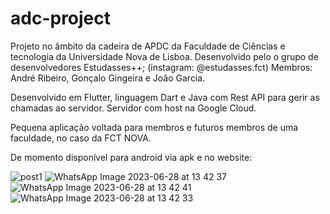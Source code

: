 # adc-project

Projeto no âmbito da cadeira de APDC da Faculdade de Ciências e tecnologia da Universidade Nova de Lisboa.
Desenvolvido pelo o grupo de desenvolvedores Estudasses++; (instagram: @estudasses.fct)
Membros: André Ribeiro, Gonçalo Gingeira e João Garcia.

Desenvolvido em Flutter, linguagem Dart e Java com Rest API para gerir as chamadas ao servidor.
Servidor com host na Google Cloud. 

Pequena aplicação voltada para membros e futuros membros de uma faculdade, no caso da FCT NOVA.

De momento disponível para android via apk e no website:


![post1](https://github.com/at-ribeiro/adc-project/assets/93600404/587aafc9-ff37-492a-b0ca-bb05d624611b)
![WhatsApp Image 2023-06-28 at 13 42 37](https://github.com/at-ribeiro/adc-project/assets/93600404/69b9e968-44f0-486c-8ca4-a6a1bfbcb089)
![WhatsApp Image 2023-06-28 at 13 42 41](https://github.com/at-ribeiro/adc-project/assets/93600404/58091a30-ebc2-4f4c-82ad-3e2bd8487bc5)
![WhatsApp Image 2023-06-28 at 13 42 33](https://github.com/at-ribeiro/adc-project/assets/93600404/02ab87fa-b99c-4d99-885c-a0a9052622a3)
